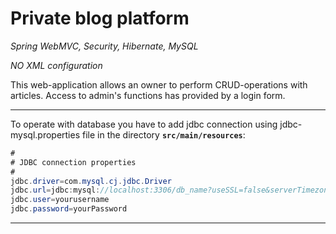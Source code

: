 # Private blog platform

*Spring WebMVC, Security, Hibernate, MySQL*

*NO XML configuration*

This web-application allows an owner to perform CRUD-operations with articles. Access to admin's functions has provided by a login form.

---
To operate with database you have to add jdbc connection using jdbc-mysql.properties file in the directory <b>`src/main/resources`</b>:

```java
#
# JDBC connection properties
#
jdbc.driver=com.mysql.cj.jdbc.Driver
jdbc.url=jdbc:mysql://localhost:3306/db_name?useSSL=false&serverTimezone=UTC
jdbc.user=yourusername
jdbc.password=yourPassword
```

---
